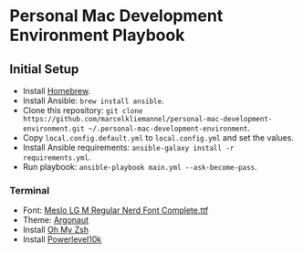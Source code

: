 # Personal Mac Development Environment Playbook

## Initial Setup

- Install [Homebrew](https://brew.sh/).
- Install Ansible: `brew install ansible`.
- Clone this repository: `git clone https://github.com/marcelkliemannel/personal-mac-development-environment.git ~/.personal-mac-development-environment`.
- Copy `local.config.default.yml` to `local.config.yml` and set the values.
- Install Ansible requirements: `ansible-galaxy install -r requirements.yml`.
- Run playbook: `ansible-playbook main.yml --ask-become-pass`.

### Terminal

- Font: [Meslo LG M Regular Nerd Font Complete.ttf](https://github.com/ryanoasis/nerd-fonts/blob/master/patched-fonts/Meslo/M/Regular/complete/Meslo%20LG%20M%20Regular%20Nerd%20Font%20Complete.ttf)
- Theme: [Argonaut](https://github.com/lysyi3m/macos-terminal-themes#argonaut-download)
- Install [Oh My Zsh](https://ohmyz.sh/#install)
- Install [Powerlevel10k](https://github.com/romkatv/powerlevel10k#oh-my-zsh)
